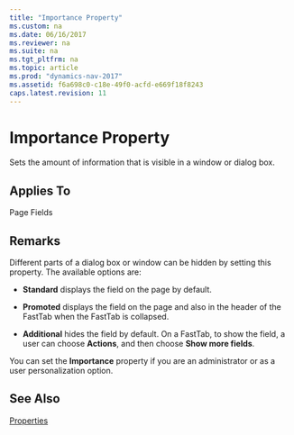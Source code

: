 ```yaml
---
title: "Importance Property"
ms.custom: na
ms.date: 06/16/2017
ms.reviewer: na
ms.suite: na
ms.tgt_pltfrm: na
ms.topic: article
ms.prod: "dynamics-nav-2017"
ms.assetid: f6a698c0-c18e-49f0-acfd-e669f18f8243
caps.latest.revision: 11
---
```

# Importance Property
Sets the amount of information that is visible in a window or dialog box.  
  
## Applies To  
 Page Fields  
  
## Remarks  
 Different parts of a dialog box or window can be hidden by setting this property. The available options are:  
  
-   **Standard** displays the field on the page by default.  
  
-   **Promoted** displays the field on the page and also in the header of the FastTab when the FastTab is collapsed.  
  
-   **Additional** hides the field by default. On a FastTab, to show the field, a user can choose **Actions**, and then choose **Show more fields**.  
  
 You can set the **Importance** property if you are an administrator or as a user personalization option.  
  
## See Also  
 [Properties](devenv-properties.md)